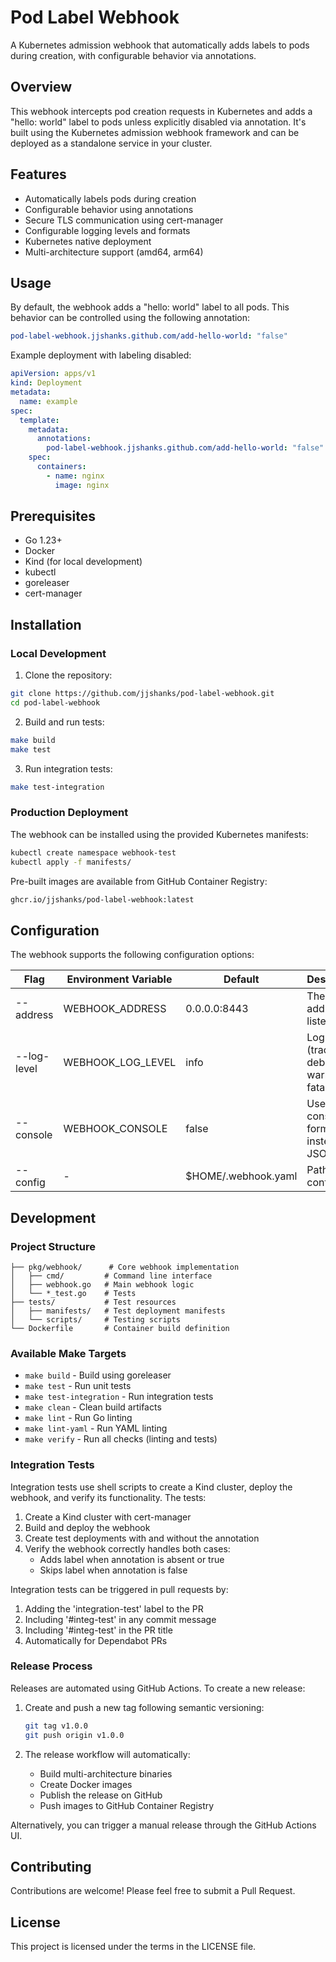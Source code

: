 # Pod Label Webhook

A Kubernetes admission webhook that automatically adds labels to pods during creation, with configurable behavior via annotations.

## Overview

This webhook intercepts pod creation requests in Kubernetes and adds a "hello: world" label to pods unless explicitly disabled via annotation. It's built using the Kubernetes admission webhook framework and can be deployed as a standalone service in your cluster.

## Features

- Automatically labels pods during creation
- Configurable behavior using annotations
- Secure TLS communication using cert-manager
- Configurable logging levels and formats
- Kubernetes native deployment
- Multi-architecture support (amd64, arm64)

## Usage

By default, the webhook adds a "hello: world" label to all pods. This behavior can be controlled using the following annotation:

```yaml
pod-label-webhook.jjshanks.github.com/add-hello-world: "false"
```

Example deployment with labeling disabled:

```yaml
apiVersion: apps/v1
kind: Deployment
metadata:
  name: example
spec:
  template:
    metadata:
      annotations:
        pod-label-webhook.jjshanks.github.com/add-hello-world: "false"
    spec:
      containers:
        - name: nginx
          image: nginx
```

## Prerequisites

- Go 1.23+
- Docker
- Kind (for local development)
- kubectl
- goreleaser
- cert-manager

## Installation

### Local Development

1. Clone the repository:

```bash
git clone https://github.com/jjshanks/pod-label-webhook.git
cd pod-label-webhook
```

2. Build and run tests:

```bash
make build
make test
```

3. Run integration tests:

```bash
make test-integration
```

### Production Deployment

The webhook can be installed using the provided Kubernetes manifests:

```bash
kubectl create namespace webhook-test
kubectl apply -f manifests/
```

Pre-built images are available from GitHub Container Registry:

```bash
ghcr.io/jjshanks/pod-label-webhook:latest
```

## Configuration

The webhook supports the following configuration options:

| Flag        | Environment Variable | Default             | Description                                               |
| ----------- | -------------------- | ------------------- | --------------------------------------------------------- |
| --address   | WEBHOOK_ADDRESS      | 0.0.0.0:8443        | The address to listen on                                  |
| --log-level | WEBHOOK_LOG_LEVEL    | info                | Log level (trace, debug, info, warn, error, fatal, panic) |
| --console   | WEBHOOK_CONSOLE      | false               | Use console log format instead of JSON                    |
| --config    | -                    | $HOME/.webhook.yaml | Path to config file                                       |

## Development

### Project Structure

```
├── pkg/webhook/      # Core webhook implementation
│   ├── cmd/         # Command line interface
│   ├── webhook.go   # Main webhook logic
│   └── *_test.go    # Tests
├── tests/           # Test resources
│   ├── manifests/   # Test deployment manifests
│   └── scripts/     # Testing scripts
└── Dockerfile       # Container build definition
```

### Available Make Targets

- `make build` - Build using goreleaser
- `make test` - Run unit tests
- `make test-integration` - Run integration tests
- `make clean` - Clean build artifacts
- `make lint` - Run Go linting
- `make lint-yaml` - Run YAML linting
- `make verify` - Run all checks (linting and tests)

### Integration Tests

Integration tests use shell scripts to create a Kind cluster, deploy the webhook, and verify its functionality. The tests:

1. Create a Kind cluster with cert-manager
2. Build and deploy the webhook
3. Create test deployments with and without the annotation
4. Verify the webhook correctly handles both cases:
   - Adds label when annotation is absent or true
   - Skips label when annotation is false

Integration tests can be triggered in pull requests by:

1. Adding the 'integration-test' label to the PR
2. Including '#integ-test' in any commit message
3. Including '#integ-test' in the PR title
4. Automatically for Dependabot PRs

### Release Process

Releases are automated using GitHub Actions. To create a new release:

1. Create and push a new tag following semantic versioning:

   ```bash
   git tag v1.0.0
   git push origin v1.0.0
   ```

2. The release workflow will automatically:
   - Build multi-architecture binaries
   - Create Docker images
   - Publish the release on GitHub
   - Push images to GitHub Container Registry

Alternatively, you can trigger a manual release through the GitHub Actions UI.

## Contributing

Contributions are welcome! Please feel free to submit a Pull Request.

## License

This project is licensed under the terms in the LICENSE file.
